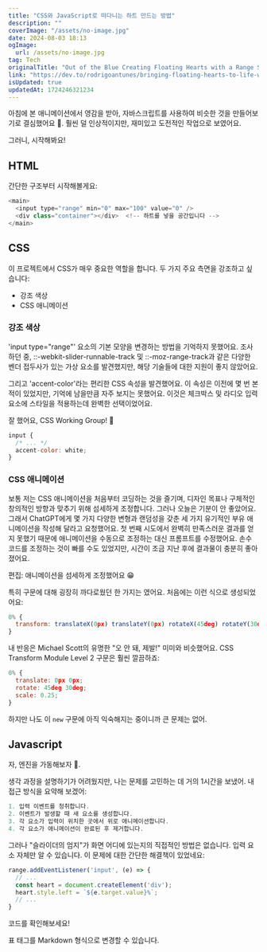 ```yaml
---
title: "CSS와 JavaScript로 떠다니는 하트 만드는 방법"
description: ""
coverImage: "/assets/no-image.jpg"
date: 2024-08-03 18:13
ogImage: 
  url: /assets/no-image.jpg
tag: Tech
originalTitle: "Out of the Blue Creating Floating Hearts with a Range Slider with CSS and JavaScript"
link: "https://dev.to/rodrigoantunes/bringing-floating-hearts-to-life-with-css-and-javascript-2hcd"
isUpdated: true
updatedAt: 1724246321234
---
```



아침에 본 애니메이션에서 영감을 받아, 자바스크립트를 사용하여 비슷한 것을 만들어보기로 결심했어요 🎨.
훨씬 덜 인상적이지만, 재미있고 도전적인 작업으로 보였어요.

그러니, 시작해봐요!

## HTML

간단한 구조부터 시작해볼게요:

<div class="content-ad"></div>

```js
<main>
  <input type="range" min="0" max="100" value="0" />
  <div class="container"></div>  <!-- 하트를 넣을 공간입니다 -->
</main>
```

## CSS

이 프로젝트에서 CSS가 매우 중요한 역할을 합니다. 두 가지 주요 측면을 강조하고 싶습니다:

- 강조 색상
- CSS 애니메이션

<div class="content-ad"></div>

### 강조 색상

'input type="range"' 요소의 기본 모양을 변경하는 방법을 기억하지 못했어요. 조사하던 중, ::-webkit-slider-runnable-track 및 ::-moz-range-track과 같은 다양한 벤더 접두사가 있는 가상 요소를 발견했지만, 해당 기술들에 대한 지원이 좋지 않았어요.

그리고 'accent-color'라는 편리한 CSS 속성을 발견했어요. 이 속성은 이전에 몇 번 본 적이 있었지만, 기억에 남을만큼 자주 보지는 못했어요. 이것은 체크박스 및 라디오 입력 요소에 스타일을 적용하는데 완벽한 선택이었어요.

잘 했어요, CSS Working Group! 🥳

<div class="content-ad"></div>

```js
input {
  /* ... */
  accent-color: white;
}
```

### CSS 애니메이션

보통 저는 CSS 애니메이션을 처음부터 코딩하는 것을 즐기며, 디자인 목표나 구체적인 창의적인 방향과 맞추기 위해 섬세하게 조정합니다. 그러나 오늘은 기분이 안 좋았어요. 그래서 ChatGPT에게 몇 가지 다양한 변형과 랜덤성을 갖춘 세 가지 유기적인 부유 애니메이션을 작성해 달라고 요청했어요. 첫 번째 시도에서 완벽히 만족스러운 결과를 얻지 못했기 때문에 애니메이션을 수동으로 조정하는 대신 프롬프트를 수정했어요. 손수 코드를 조정하는 것이 빠를 수도 있었지만, 시간이 조금 지난 후에 결과물이 충분히 좋아졌어요.

편집: 애니메이션을 섬세하게 조정했어요 😁

<div class="content-ad"></div>

특히 구문에 대해 굉장히 까다로웠던 한 가지는 였어요. 처음에는 이런 식으로 생성되었어요:

```js
0% {
  transform: translateX(0px) translateY(0px) rotateX(45deg) rotateY(30deg) scale(0.25);
}
```

내 반응은 Michael Scott의 유명한 "오 안 돼, 제발!" 미미와 비슷했어요. CSS Transform Module Level 2 구문은 훨씬 깔끔하죠:

```js
0% {
  translate: 0px 0px;
  rotate: 45deg 30deg;
  scale: 0.25;
}
```

<div class="content-ad"></div>

하지만 나도 이 `new` 구문에 아직 익숙해지는 중이니까 큰 문제는 없어. 

## Javascript

자, 엔진을 가동해보자 🚛.

생각 과정을 설명하기가 어려웠지만, 나는 문제를 고민하는 데 거의 1시간을 보냈어. 내 접근 방식을 요약해 보겠어:

<div class="content-ad"></div>

```js
1. 입력 이벤트를 청취합니다.
2. 이벤트가 발생할 때 새 요소를 생성합니다.
3. 각 요소가 입력이 위치한 곳에서 위로 애니메이션합니다.
4. 각 요소가 애니메이션이 완료된 후 제거합니다.
```

그러나 "슬라이더의 엄지"가 화면 어디에 있는지의 직접적인 방법은 없습니다. 입력 요소 자체만 알 수 있습니다. 이 문제에 대한 간단한 해결책이 있었네요:

```js
range.addEventListener('input', (e) => {
  // ...
  const heart = document.createElement('div');
  heart.style.left = `${e.target.value}%`;
  // ...
}
```

코드를 확인해보세요!


<div class="content-ad"></div>

표 태그를 Markdown 형식으로 변경할 수 있습니다.